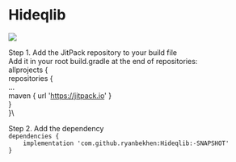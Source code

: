 # Hideqlib
[![](https://jitpack.io/v/ryanbekhen/Hideqlib.svg)](https://jitpack.io/#ryanbekhen/Hideqlib)

Step 1. Add the JitPack repository to your build file \
Add it in your root build.gradle at the end of repositories:\
    allprojects {\
        repositories {\
            ...\
            maven { url 'https://jitpack.io' }\
        }\
    }\

Step 2. Add the dependency\
`dependencies {`\
`    implementation 'com.github.ryanbekhen:Hideqlib:-SNAPSHOT'`\
`}`
